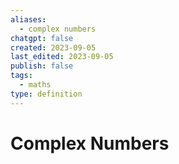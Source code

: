 ```yaml
---
aliases:
  - complex numbers
chatgpt: false
created: 2023-09-05
last_edited: 2023-09-05
publish: false
tags:
  - maths
type: definition
---
```

# Complex Numbers
